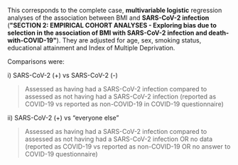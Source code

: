 This corresponds to the complete case, **multivariable logistic** regression analyses of the association between BMI and **SARS-CoV-2 infection** (**"SECTION 2: EMPIRICAL COHORT ANALYSES - Exploring bias due to selection in the association of BMI with SARS-CoV-2 infection and death-with-COVID-19"**). They are adjusted for age, sex, smoking status, educational attainment and Index of Multiple Deprivation.

Comparisons were:

i) SARS-CoV-2 (+) vs SARS-CoV-2 (-)
>Assessed as having had a SARS-CoV-2 infection compared to assessed as not having had a SARS-CoV-2 infection (reported as COVID-19 vs reported as non-COVID-19 in COVID-19 questionnaire)

ii) SARS-CoV-2 (+) vs “everyone else”
>Assessed as having had a SARS-CoV-2 infection compared to assessed as not having had a SARS-CoV-2 infection OR no data (reported as COVID-19 vs reported as non-COVID-19 OR no answer to COVID-19 questionnaire)
